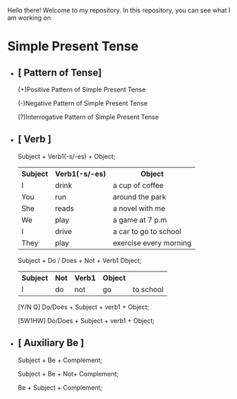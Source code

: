 Hello there!  Welcome to my repository. In this repository, you can see what I am working on
<!--Simple Present Tense {
  [ Pattern of Tenses ]                                    [                 Verb                 ]          [                 Auxiliary Be                 ]
  (+)Positive Pattern of Simple Present Tense              Subject + Verb1(-s/-es) + Object;                 Subject + Be + Complement;
  (-)Negative Pattern of Simple Present Tense              Subject + Not + Verb1 + Object;                   Subject + Be + Not + Complement;
  (?)Interrogative Pattern of Simple Present Tense [Y/N Q] Do/Does + Subject + Verb1 + Object                Be      + Subject + Complement;
                                                   [5W1HW] QW + Do/Does + Subject + Verb1 + Object;

}-->

<h1> Simple Present Tense</h1>
<ul>
  <!--                    Column 1                        -->
  <li>
    <!--                  Baris 1                         -->
    <h2> [ Pattern of Tense] </h2>
      <p> (+)Positive Pattern of Simple Present Tense </p>
      <p> (-)Negative Pattern of Simple Present Tense </p>
      <p> (?)Interrogative Pattern of Simple Present Tense</p>
    <!--                  Baris 1                         -->
  </li>
  <!--                    Column 1                        -->


  <!--                    Column 2                        -->
  <li>
    <!--                  Baris 1                         -->
    <h2> [ Verb ]</h2>
     <p> Subject + Verb1(-s/-es) + Object;           </p>
     <table>                                                                     <!-- Sepanjang baris kode ini. Usahakan tidak memberikan jarak garis pada kodenya. Dimana, jika didapati sebuah garis pada kode tersebut. Maka, hasilnya tidak akan seperti                                                                                    yang dapat kita perkirakan -->
       <tr>
         <th> Subject </th>
         <th> Verb1(-s/-es) </th>
         <th> Object </th>
       </tr>
       <tr>
         <td> I </td>
         <td> drink </td>
         <td> a cup of coffee </td>
       </tr>
       <tr>
         <td> You </td>
         <td> run </td>
         <td> around the park </td>
       </tr>
       <tr>
         <td> She </td>
         <td> reads </td>
         <td> a novel with me </td>
       </tr>
       <tr>
         <td> We </td>
         <td> play </td>
         <td> a game at 7 p.m</td>           <!-- Subject = We, play = verb1, a game = object, at 7 p.m. = adverb of time. -->
       </tr>
       <tr>
         <td> I </td>
         <td> drive </td>                    <!-- Penggunaan verb1 bergantung pada subject kalimat. Jika subject kalimatnya adalah subject jamak. Maka, tidak memerlukan imbuhan suffix s/es diakhir bentuk kata kerja dasarnya. Sedangkan, jika subject kalimatnya tunggal. Maka, memerlukan imbuhan suffix s/es. Untuk imbuhan suffix yang terdapat pada sebuah kata kerja dasar. Imbuhannya berdasarkan bentuk kata kerja dasar itu sendiri jika bentuk kata kerja dasar berakhiran s maka suffixnya es. namun, jika bentuk kata kerja dasarnya berakhiran y maka suffixnya adalah ies bukan es. Tidak hanya itu saja. Terdapat juga aturan yang berlaku lainnya untuk pembentukan kata kerja dasar yang terdapat imbuhan suffixnya untuk subject tunggal. Dimana, aturan ini harus diketahui. Supaya mempermudah kita dalam membentuk sebuah kalimat dalam bahasa inggris yang sesuai dengan pola dan aturan yang berlaku-->
         <td> a car to go to school</td>
       </tr>
       <tr>
         <td> They </td>
         <td> play </td>
         <td> exercise every morning </td> <!-- They exercise every morning. Kalimat ini benar secara tata bahasa dalam bahasa inggris. Dimana, kalimat ini berpolakan positif dengan tense atau keterangan waktu simple present tense. Serta, kalimat ini bertujuan untuk menunjukkan sebuah rutinitas atau kebiasan yang dilakukan pada pagi hari  -->
       </tr>
     </table>
     <p> Subject + Do / Does + Not + Verb1 Object;               </p>
     <table>
       <tr>
         <th> Subject </th>
         <th> Not </th>
         <th> Verb1 </th>
         <th> Object </th>
       </tr>
       <tr>
         <td> I </td>
         <td> do </td>
         <td> not </td>
         <td> go </td>
         <td> to school</td>
       </tr>
     </table>
     <p> [Y/N Q] Do/Does + Subject + verb1 + Object; </p>
     <p> [5W1HW] Do/Does + Subject + verb1 + Object; </p>
    <!--                  Baris 1                         -->
  </li>
  <!--                    Column 2                        -->


  <!--                    Column 3                        -->
  <li>
    <!--                  Baris 1                         -->
    <h2> [ Auxiliary Be ]</h2>
    <p> Subject + Be + Complement;                 </p>
    <p> Subject + Be + Not+ Complement;            </p>
    <P> Be  + Subject + Complement;                </P>
    <!--                  Baris 1                         -->
  </li>
  <!--                    Column 3                        -->

</ul>


